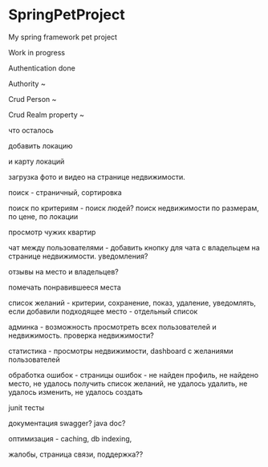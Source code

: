 # SpringPetProject
My spring framework pet project

Work in progress

Authentication done

Authority ~

Crud Person ~

Crud Realm property ~

что осталось

добавить локацию

и карту локаций

загрузка фото и видео на странице недвижимости.

поиск - страничный, сортировка

поиск по критериям - поиск людей? поиск недвижимости по размерам, по цене, по локации

просмотр чужих квартир

чат между пользователями - добавить кнопку для чата с владельцем на странице недвижимости. уведомления?


отзывы на место и владельцев?

помечать понравившееся места

список желаний - критерии, сохранение, показ, удаление, уведомлять, если добавили подходящее место - отдельный список

админка - возможность просмотреть всех пользователей и недвижимость. проверка недвижимости?

статистика - просмотры недвижимости, dashboard с желаниями пользователей

обработка ошибок - страницы ошибок - не найден профиль, не найдено место, не удалось получить список желаний, не удалось удалить, не удалось изменить, не удалось создать 

junit тесты

документация swagger? java doc?

оптимизация - caching, db indexing, 

жалобы, страница связи, поддержка?? 
